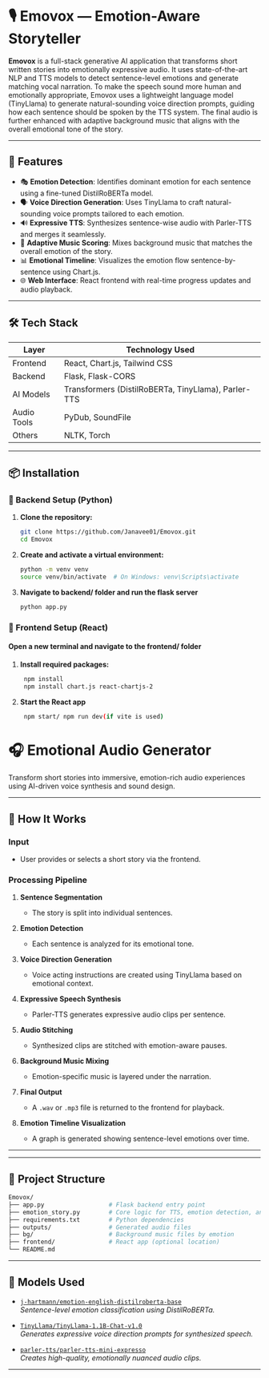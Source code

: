 # 🎙️ Emovox — Emotion-Aware Storyteller

**Emovox** is a full-stack generative AI application that transforms short written stories into emotionally expressive audio. It uses state-of-the-art NLP and TTS models to detect sentence-level emotions and generate matching vocal narration. To make the speech sound more human and emotionally appropriate, Emovox uses a lightweight language model (TinyLlama) to generate natural-sounding voice direction prompts, guiding how each sentence should be spoken by the TTS system. The final audio is further enhanced with adaptive background music that aligns with the overall emotional tone of the story.

---

## 🔧 Features

- 🎭 **Emotion Detection**: Identifies dominant emotion for each sentence using a fine-tuned DistilRoBERTa model.
- 🗣️ **Voice Direction Generation**: Uses TinyLlama to craft natural-sounding voice prompts tailored to each emotion.
- 🔊 **Expressive TTS**: Synthesizes sentence-wise audio with Parler-TTS and merges it seamlessly.
- 🎼 **Adaptive Music Scoring**: Mixes background music that matches the overall emotion of the story.
- 📊 **Emotional Timeline**: Visualizes the emotion flow sentence-by-sentence using Chart.js.
- 🌐 **Web Interface**: React frontend with real-time progress updates and audio playback.

---

## 🛠️ Tech Stack

| Layer        | Technology Used                                           |
|--------------|------------------------------------------------------------|
| Frontend     | React, Chart.js, Tailwind CSS                              |
| Backend      | Flask, Flask-CORS                                          |
| AI Models    | Transformers (DistilRoBERTa, TinyLlama), Parler-TTS        |
| Audio Tools  | PyDub, SoundFile                                           |
| Others       | NLTK, Torch                                                |

---

## 📦 Installation

### 🔹 Backend Setup (Python)

1. **Clone the repository:**
   ```bash
   git clone https://github.com/Janavee01/Emovox.git
   cd Emovox
   ```

2. **Create and activate a virtual environment:**
   ```bash
   python -m venv venv
   source venv/bin/activate  # On Windows: venv\Scripts\activate
   ```

3. **Navigate to backend/ folder and run the flask server**
   ```bash
   python app.py
   ```

###  🔹 Frontend Setup (React)
#### Open a new terminal and navigate to the frontend/ folder 

1. **Install required packages:**
   ```bash
    npm install
    npm install chart.js react-chartjs-2
   ```

2. **Start the React app**
   ```bash
    npm start/ npm run dev(if vite is used)
   ```

# 🎧 Emotional Audio Generator

Transform short stories into immersive, emotion-rich audio experiences using AI-driven voice synthesis and sound design.

---

## 🧪 **How It Works**

### **Input**
- User provides or selects a short story via the frontend.

### **Processing Pipeline**

1. **Sentence Segmentation**
   - The story is split into individual sentences.

2. **Emotion Detection**
   - Each sentence is analyzed for its emotional tone.

3. **Voice Direction Generation**
   - Voice acting instructions are created using TinyLlama based on emotional context.

4. **Expressive Speech Synthesis**
   - Parler-TTS generates expressive audio clips per sentence.

5. **Audio Stitching**
   - Synthesized clips are stitched with emotion-aware pauses.

6. **Background Music Mixing**
   - Emotion-specific music is layered under the narration.

7. **Final Output**
   - A `.wav` or `.mp3` file is returned to the frontend for playback.

8. **Emotion Timeline Visualization**
   - A graph is generated showing sentence-level emotions over time.

---
---

## 📁 **Project Structure**

```bash
Emovox/
├── app.py                  # Flask backend entry point
├── emotion_story.py        # Core logic for TTS, emotion detection, and mixing
├── requirements.txt        # Python dependencies
├── outputs/                # Generated audio files
├── bg/                     # Background music files by emotion
├── frontend/               # React app (optional location)
└── README.md
```

---

## 🧠 **Models Used**

- [`j-hartmann/emotion-english-distilroberta-base`](https://huggingface.co/j-hartmann/emotion-english-distilroberta-base)  
  *Sentence-level emotion classification using DistilRoBERTa.*

- [`TinyLlama/TinyLlama-1.1B-Chat-v1.0`](https://huggingface.co/TinyLlama/TinyLlama-1.1B-Chat-v1.0)  
  *Generates expressive voice direction prompts for synthesized speech.*

- [`parler-tts/parler-tts-mini-expresso`](https://huggingface.co/parler-tts/parler-tts-mini-expresso)  
  *Creates high-quality, emotionally nuanced audio clips.*

---
